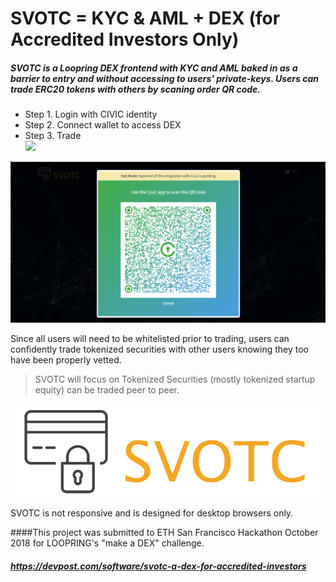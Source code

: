 # <b>SVOTC = KYC & AML + DEX (for Accredited Investors Only)</b>

##### SVOTC is a Loopring DEX frontend with KYC and AML baked in as a barrier to entry and without accessing to users' private-keys. Users can trade ERC20 tokens with others by scaning order QR code.

- Step 1.   Login with CIVIC identity <br>
- Step 2.   Connect wallet to access DEX <br>
- Step 3.   Trade <br>
![](
        https://github.com/davidmd222/SVOTC_loopring/blob/master/Screen%20Shot%202018-10-07%20at%209.21.17%20AM.png
      )

![](
        https://github.com/davidmd222/SVOTC_loopring/blob/master/Screen%20Shot%202018-10-07%20at%208.58.25%20AM.png
      )
        
      

Since all users will need to be whitelisted prior to trading, users can confidently trade tokenized securities with other users knowing they too have been properly vetted.

> SVOTC will focus on Tokenized Securities (mostly tokenized startup equity) can be traded peer to peer.

![](
       https://github.com/davidmd222/SVOTC_loopring/blob/master/logoDk.png
      )

SVOTC is not responsive and is designed for desktop browsers only.

####This project was submitted to ETH San Francisco Hackathon October 2018 for LOOPRING's "make a DEX" challenge.
##### https://devpost.com/software/svotc-a-dex-for-accredited-investors
